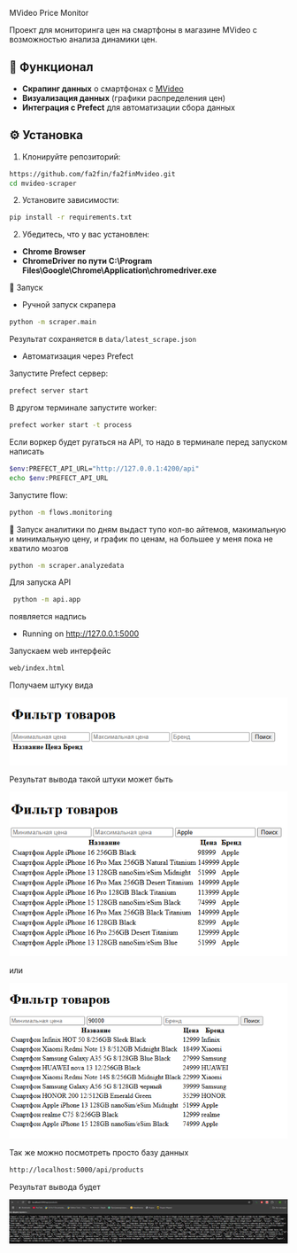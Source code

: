 MVideo Price Monitor

Проект для мониторинга цен на смартфоны в магазине MVideo с возможностью анализа динамики цен.

## 📌 Функционал

- **Скрапинг данных** о смартфонах с [MVideo](https://www.mvideo.ru/smartfony-i-svyaz-10/smartfony-205)
- **Визуализация данных** (графики распределения цен)
- **Интеграция с Prefect** для автоматизации сбора данных

## ⚙️ Установка

1. Клонируйте репозиторий:
```bash
https://github.com/fa2fin/fa2finMvideo.git
cd mvideo-scraper
```
2. Установите зависимости:

```bash
pip install -r requirements.txt
```

2. Убедитесь, что у вас установлен:

- **Chrome Browser**
- **ChromeDriver по пути C:\Program Files\Google\Chrome\Application\chromedriver.exe**

🚀 Запуск

- Ручной запуск скрапера
```bash
python -m scraper.main
```
Результат сохраняется в ```data/latest_scrape.json```

- Автоматизация через Prefect

Запустите Prefect сервер:
```bash
prefect server start
```
В другом терминале запустите worker:

```bash
prefect worker start -t process
```
Если воркер будет ругаться на API, то надо в терминале перед запуском написать
```bash
$env:PREFECT_API_URL="http://127.0.0.1:4200/api"
echo $env:PREFECT_API_URL
```

Запустите flow:

```bash
python -m flows.monitoring
```
🚀 Запуск аналитики по дням выдаст тупо кол-во айтемов, макимальную и минимальную цену, и график по ценам, на большее у меня пока не хватило мозгов

```bash
python -m scraper.analyzedata
```

Для запуска API
```bash
 python -m api.app
```
появляется надпись
* Running on http://127.0.0.1:5000

Запускаем web интерфейс
```bash
web/index.html
```

Получаем штуку вида

![img.png](img.png)

Результат вывода такой штуки может быть

![img_1.png](img_1.png)

или

![img_2.png](img_2.png)


Так же можно посмотреть просто базу данных
```bash
http://localhost:5000/api/products
```

Результат вывода будет 

![img_3.png](img_3.png)